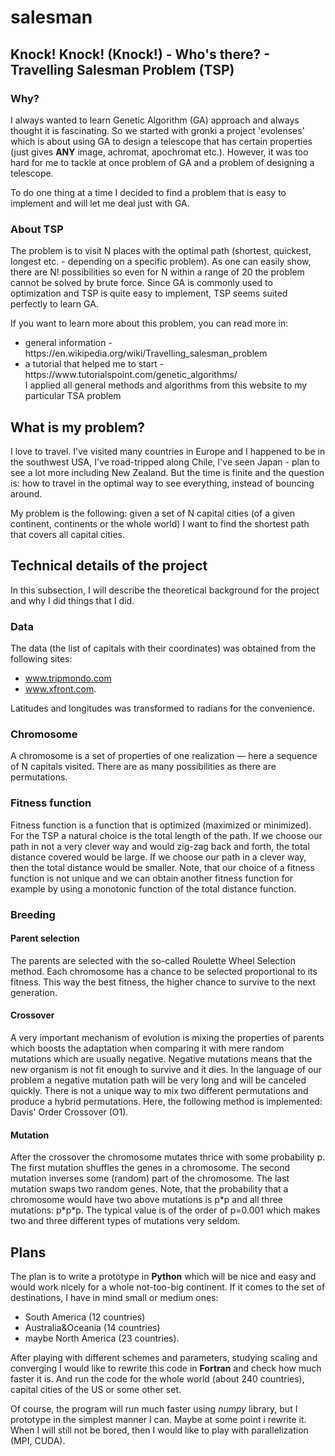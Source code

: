 <h1>salesman</h1>
<h2>Knock! Knock! (Knock!) - Who's there? - Travelling Salesman Problem (TSP)</h2>
<h3>Why?</h3>
<p>I always wanted to learn Genetic Algorithm (GA) approach and always thought it is fascinating. So we started with gronki a project 'evolenses' which is about using GA to design a telescope that has certain properties (just gives <strong>ANY</strong> image, achromat, apochromat etc.). However, it was too hard for me to tackle at once problem of GA and a problem of designing a telescope. </p>
<p>To do one thing at a time I decided to find a problem that is easy to implement and will let me deal just with GA. </p>
<h3>About TSP</h3>
<p>The problem is to visit N places with the optimal path (shortest, quickest, longest etc. - depending on a specific problem). As one can easily show, there are N! possibilities so even for N within a range of 20 the problem cannot be solved by brute force. Since GA is commonly used to optimization and TSP is quite easy to implement, TSP seems suited perfectly to learn GA.</p>
<p>If you want to learn more about this problem,  you can read more in: </p>
<ul>
  <li>general information - https://en.wikipedia.org/wiki/Travelling_salesman_problem</li>
  <li>a tutorial that helped me to start - https://www.tutorialspoint.com/genetic_algorithms/<br>
  I applied all general methods and algorithms from this website to my particular TSA problem</li>
</ul>

<h2>What is my problem?</h2>
<p>I love to travel. I've visited many countries in Europe and I happened to be in the southwest USA, I've road-tripped along Chile, I've seen Japan - plan to see a lot more including New Zealand. But the time is finite and the question is: how to travel in the optimal way to see everything, instead of bouncing around.</p>
<p>My problem is the following: given a set of N capital cities (of a given continent, continents or the whole world) I want to find the shortest path that covers all capital cities.</p>

<h2>Technical details of the project</h2>
<p>In this subsection, I will describe the theoretical background for the project and why I did things that I did.</p>

<h3>Data</h3>
<p>The data (the list of capitals with their coordinates) was obtained from the following sites:
  <ul>
    <li><a href="http://www.tripmondo.com/magazine/facts-and-statistics/list-of-capitals-and-countries/">www.tripmondo.com</a></li>
    <li><a href="http://www.xfront.com/us_states/">www.xfront.com</a>.</li>
  </ul>
  Latitudes and longitudes was transformed to radians for the convenience.
</p>

<h3>Chromosome</h3>
<p>A chromosome is a set of properties of one realization &mdash; here a sequence of N capitals visited. There are as many possibilities as there are permutations. </p>

<h3>Fitness function</h3>
<p>Fitness function is a function that is optimized (maximized or minimized). For the TSP a natural choice is the total length of the path. If we choose our path in not a very clever way and would zig-zag back and forth, the total distance covered would be large. If we choose our path in a clever way, then the total distance would be smaller. Note, that our choice of a fitness function is not unique and we can obtain another fitness function for example by using a monotonic function of the total distance function.</p>

<h3>Breeding</h3>

<h4>Parent selection</h4>
<p>The parents are selected with the so-called Roulette Wheel Selection method. Each chromosome has a chance to be selected proportional to its fitness. This way the best fitness, the higher chance to survive to the next generation.</p>

<h4>Crossover</h4>
<p>A very important mechanism of evolution is mixing the properties of parents which boosts the adaptation when comparing it with mere random mutations which are usually negative. Negative mutations means that the new organism is not fit enough to survive and it dies. In the language of our problem a negative mutation path will be very long and will be canceled quickly. There is not a unique way to mix two different permutations and produce a hybrid permutations. Here, the following method is implemented: Davis' Order Crossover (O1).</p>
<!-- TODO table/example that shows how crossover works  -->

<h4>Mutation</h4>
<p>After the crossover the chromosome mutates thrice with some probability p. The first mutation shuffles the genes in a chromosome. The second mutation inverses some (random) part of the chromosome. The last mutation swaps two random genes. Note, that the probability that a chromosome would have two above mutations is p*p and all three mutations: p*p*p. The typical value is of the order of p=0.001 which makes two and three different types of mutations very seldom. </p>
<!-- TODO table/example that shows how mutation works  -->
<!-- TODO table/example that shows how mutation works  -->
<!-- TODO table/example that shows how mutation works  -->

<h2>Plans</h2>
<p>The plan is to write a prototype in <strong>Python</strong> which will be nice and easy and would work nicely for a whole not-too-big continent.  If it comes to the set of destinations, I have in mind small or medium ones: </p>
<ul>
  <li>South America (12 countries)</li>
  <li>Australia&Oceania (14 countries)</li>
  <li>maybe North America (23 countries).</li>
</ul>
<p>After playing with different schemes and parameters, studying scaling and converging I would like to rewrite this code in <strong>Fortran</strong> and check how much faster it is. And run the code for the whole world (about 240 countries), capital cities of the US or some other set.</p>
<p>Of course, the program will run much faster using <i>numpy</i> library, but I prototype in the simplest manner I can. Maybe at some point i rewrite it. When I will still not be bored, then I would like to play with parallelization (MPI, CUDA).</p>
